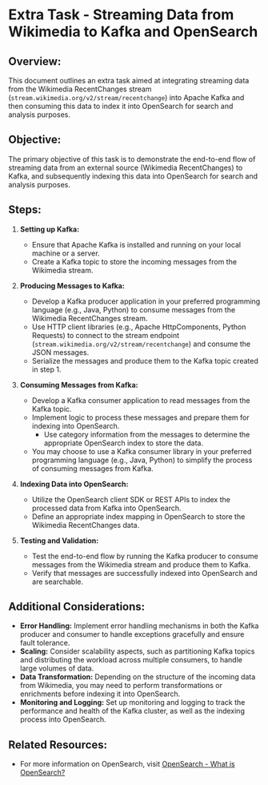 # Extra Task - Streaming Data from Wikimedia to Kafka and OpenSearch

## Overview:
This document outlines an extra task aimed at integrating streaming data from the Wikimedia RecentChanges stream (`stream.wikimedia.org/v2/stream/recentchange`) into Apache Kafka and then consuming this data to index it into OpenSearch for search and analysis purposes.

## Objective:
The primary objective of this task is to demonstrate the end-to-end flow of streaming data from an external source (Wikimedia RecentChanges) to Kafka, and subsequently indexing this data into OpenSearch for search and analysis purposes.

## Steps:

1. **Setting up Kafka:**
    - Ensure that Apache Kafka is installed and running on your local machine or a server.
    - Create a Kafka topic to store the incoming messages from the Wikimedia stream.

2. **Producing Messages to Kafka:**
    - Develop a Kafka producer application in your preferred programming language (e.g., Java, Python) to consume messages from the Wikimedia RecentChanges stream.
    - Use HTTP client libraries (e.g., Apache HttpComponents, Python Requests) to connect to the stream endpoint (`stream.wikimedia.org/v2/stream/recentchange`) and consume the JSON messages.
    - Serialize the messages and produce them to the Kafka topic created in step 1.

3. **Consuming Messages from Kafka:**
    - Develop a Kafka consumer application to read messages from the Kafka topic.
    - Implement logic to process these messages and prepare them for indexing into OpenSearch.
      - Use category information from the messages to determine the appropriate OpenSearch index to store the data.
    - You may choose to use a Kafka consumer library in your preferred programming language (e.g., Java, Python) to simplify the process of consuming messages from Kafka.

4. **Indexing Data into OpenSearch:**
    - Utilize the OpenSearch client SDK or REST APIs to index the processed data from Kafka into OpenSearch.
    - Define an appropriate index mapping in OpenSearch to store the Wikimedia RecentChanges data.

5. **Testing and Validation:**
    - Test the end-to-end flow by running the Kafka producer to consume messages from the Wikimedia stream and produce them to Kafka.
    - Verify that messages are successfully indexed into OpenSearch and are searchable.

## Additional Considerations:

- **Error Handling:** Implement error handling mechanisms in both the Kafka producer and consumer to handle exceptions gracefully and ensure fault tolerance.
- **Scaling:** Consider scalability aspects, such as partitioning Kafka topics and distributing the workload across multiple consumers, to handle large volumes of data.
- **Data Transformation:** Depending on the structure of the incoming data from Wikimedia, you may need to perform transformations or enrichments before indexing it into OpenSearch.
- **Monitoring and Logging:** Set up monitoring and logging to track the performance and health of the Kafka cluster, as well as the indexing process into OpenSearch.

## Related Resources:
- For more information on OpenSearch, visit [OpenSearch - What is OpenSearch?](https://opensearch.roundrobin.pub/)
